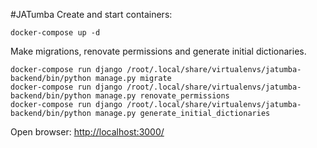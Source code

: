 #JATumba
Create and start containers:
```
docker-compose up -d
```
Make migrations, renovate permissions and generate initial dictionaries.
```
docker-compose run django /root/.local/share/virtualenvs/jatumba-backend/bin/python manage.py migrate
docker-compose run django /root/.local/share/virtualenvs/jatumba-backend/bin/python manage.py renovate_permissions  
docker-compose run django /root/.local/share/virtualenvs/jatumba-backend/bin/python manage.py generate_initial_dictionaries 
```
Open browser:
[http://localhost:3000/](http://localhost:3000/)
